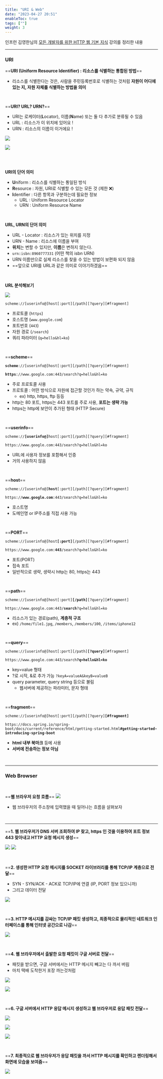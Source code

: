 ```yaml
---
title: "URI & Web"
date: "2023-04-27 20:51"
enableToc: true
tags: [""]
weight: 3
---
```


인프런 김영한님의 <a href='https://www.inflearn.com/course/http-%EC%9B%B9-%EB%84%A4%ED%8A%B8%EC%9B%8C%ED%81%AC' target='_blank'>모든 개발자를 위한 HTTP 웹 기본 지식</a> 강의를 정리한 내용

<hr>

### URI

==**URI (Uniform Resource Identifier) : 리소스를 식별하는 통합된 방법**==
- 리소스를 식별한다는 것은, 사람을 주민등록번호로 식별하는 것처럼 **자원이 어디에 있는 지, 자원 자체를 식별하는 방법을 의미**

<br>

==**URI? URL? URN?**==
- URI는 로케이터(**L**ocator), 이름(**N**ame) 또는 둘 다 추가로 분류될 수 있음
- URL : 리소스가 이 위치에 있어요 !
- URN : 리소스의 이름이 이거에요 !

![](brain/image/section02-1.png)

![](brain/image/section02-2.png)

<br><br>

**URI의 단어 의미**
- **U**niform : 리소스를 식별하는 통일된 방식
- **R**esource : 자원, URI로 식별할 수 있는 모든 것 (제한 ❌)
- **I**dentifier : 다른 항목과 구분하는데 필요한 정보
	- URL : Uniform Resource Locator
	- URN : Uniform Resource Name

<br>

**URL, URN의 단어 의미**
- URL - Locator : 리소스가 있는 위치를 지정
- URN - Name : 리소스에 이름을 부여
- **위치**는 변할 수 있지만, **이름**은 변하지 않는다.
- `urn:isbn:8960777331` (어떤 책의 isbn URN)
- URN 이름만으로 실제 리소스를 찾을 수 있는 방법이 보편화 되지 않음
- ==앞으로 URI를 URL과 같은 의미로 이야기하겠음==

<br>

**URL 분석해보기**

![](brain/image/section02-3.png)

`scheme://[userinfo@]host[:port][/path][?query][#fragment]`

- 프로토콜 (`https`)
- 호스트명 (`www.google.com`)
- 포트번호 (`443`)
- 자원 경로 (`/search`)
- 쿼리 파라미터 (`q=hello&hl=ko`)

<br>

==**scheme**==

 **`scheme`**`://[userinfo@]host[:port][/path][?query][#fragment]`
 
 **`https`**`://www.google.com:443/search?q=hello&hl=ko`
 
 - 주로 프로토콜 사용
 - 프로토콜 : 어떤 방식으로 자원에 접근할 것인가 하는 약속, 규약, 규칙
	 - ex) http, https, ftp 등등
- http는 80 포트, https는 443 포트를 주로 사용, **포트는 생략 가능**
- https는 http에 보안이 추가된 형태 (HTTP Secure)

<br>

==**userinfo**==

`scheme://`**`[userinfo@]`**`host[:port][/path][?query][#fragment]` 

`https://www.google.com:443/search?q=hello&hl=ko`

- URL에 사용자 정보를 포함해서 인증
- 거의 사용하지 않음

<br>

==**host**==

`scheme://[userinfo@]`**`host`**`[:port][/path][?query][#fragment]`

`https://`**`www.google.com`**`:443/search?q=hello&hl=ko`

- 호스트명
- 도메인명 or IP주소를 직접 사용 가능

<br>

==**PORT**==

`scheme://[userinfo@]host`**`[:port]`**`[/path][?query][#fragment]`

`https://www.google.com:`**`443`**`/search?q=hello&hl=ko`

- 포트(PORT)
- 접속 포트
- 일반적으로 생략, 생략시 http는 80, https는 443

<br>

==**path**==

`scheme://[userinfo@]host[:port]`**`[/path]`**`[?query][#fragment]`

`https://www.google.com:443/`**`search`**`?q=hello&hl=ko`

- 리소스가 있는 경로(path), **계층적 구조**
- ex) `/home/file1.jpg`, `/members`, `/members/100`, `/items/iphone12`

<br>

==**query**==

`scheme://[userinfo@]host[:port][/path]`**`[?query]`**`[#fragment]`

`https://www.google.com:443/search`**`?q=hello&hl=ko`**

- key=value 형태
- ?로 시작, &로 추가 가능 `?keyA=valueA&keyB=valueB`
- query parameter, query string 등으로 불림
	- 웹서버에 제공하는 파라미터, 문자 형태

<br>

==**fragment**==

`scheme://[userinfo@]host[:port][/path][?query]`**`[#fragment]`**

`https://docs.spring.io/spring-boot/docs/current/reference/html/getting-started.html`**`#getting-started-introducing-spring-boot`**

- **html 내부 북마크** 등에 사용
- **서버에 전송하는 정보 아님**

<br><hr>

### Web Browser

<br>

==**웹 브라우저 요청 흐름**==
![](brain/image/section02-3.png)
- 웹 브라우저의 주소창에 입력했을 때 일어나는 흐름을 살펴보자

<br> <hr>


==**1. 웹 브라우저가 DNS 서버 조회하여 IP 찾고, https 인 것을 이용하여  포트 정보 443 찾아내고 HTTP 요청 메시지 생성**==

![](brain/image/section02-4.png)
![](brain/image/section02-5.png)

<br>

==**2. 생성한 HTTP 요청 메시지를 SOCKET 라이브러리를 통해 TCP/IP 계층으로 전달**==
- SYN - SYN/ACK - ACK로 TCP/IP에 연결 (IP, PORT 정보 있으니까)
- 그리고 데이터 전달

![](brain/image/section02-6.png)

<br>

==**3. HTTP 메시지를 감싸는 TCP/IP 패킷 생성하고, 최종적으로 물리적인 네트워크 인터페이스를 통해 인터넷 공간으로 나감**==

![](brain/image/section02-9.png)

<br>

==**4. 웹 브라우저에서 출발한 요청 패킷이 구글 서버로 전달**==
- 패킷을 받으면, 구글 서버에서는 HTTP 메시지 빼고는 다 까서 버림
- 마치 택배 도착한거 포장 까는것처럼

![](brain/image/section02-12.png)

![](brain/image/section02-11.png)

<br>

==**6. 구글 서버에서 HTTP 응답 메시지 생성하고 웹 브라우저로 응답 패킷 전달**==

![](brain/image/section02-13.png)

![](brain/image/section02-14.png)

![](brain/image/section02-15.png)

<br>

==**7. 최종적으로 웹 브라우저가 응답 패킷을 까서 HTTP 메시지를 확인하고 렌더링해서 화면에 모습을 보여줌**==

![](brain/image/section02-16.png)

